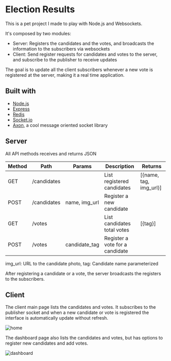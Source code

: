 Election Results
================

This is a pet project I made to play with Node.js and Websockets.

It's composed by two modules: 
- Server: Registers the candidates and the votes, and broadcasts the information to the subscribers via websockets
- Client: Send register requests for candidates and votes to the server, and subscribe to the publisher to receive updates

The goal is to update all the client subscribers whenever a new vote is registered at the server, making it a real time application.

## Built with
- [Node.js](http://nodejs.org/)
- [Express](http://expressjs.com)
- [Redis](http://redis.io)
- [Socket.io](socket.io)
- [Axon](https://github.com/tj/axon), a cool message oriented socket library

## Server
All API methods receives and returns JSON

Method | Path         | Params        | Description                     | Returns
-------|--------------|---------------|---------------------------------|-----------
GET    | /candidates  |               | List registered candidates      |[{name, tag, img_url}]
POST   | /candidates  | name, img_url | Register a new candidate        |
GET    | /votes       |               | List candidates total votes     |[{tag}]
POST   | /votes       | candidate_tag | Register a vote for a candidate |

img_url: URL to the candidate photo, tag: Candidate name parameterized

After registering a candidate or a vote, the server broadcasts the registers to the subscribers.

## Client

The client main page lists the candidates and votes. It subscribes to the publisher socket and when a new candidate or vote is registered the interface is automatically update without refresh.

![home](http://s18.postimg.org/crdlcngnd/home.png)

The dashboard page also lists the candidates and votes, but has options to register new candidates and add votes.

![dashboard](http://s28.postimg.org/76ugesail/dash.png)



